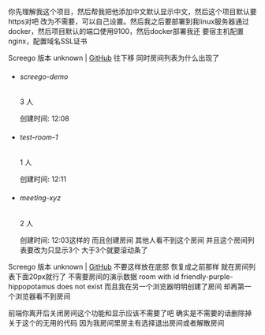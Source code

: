 你先理解我这个项目，然后帮我把他添加中文默认显示中文，然后这个项目默认要https对吧
改为不需要，可以自己设置。然后我之后要部署到我linux服务器通过docker，然后项目默认的端口使用9100，然后docker部署我还
要宿主机配置nginx，配置域名SSL证书

Screego 版本 unknown | [GitHub](https://github.com/screego/server/)  往下移  同时房间列表为什么出现了

- ###### screego-demo

  3 人

  创建时间: 12:08

- ###### test-room-1

  1 人

  创建时间: 12:11

- ###### meeting-xyz

  2 人

  创建时间: 12:03这样的 而且创建房间 其他人看不到这个房间    并且这个房间列表要改为只显示3个 大于3个就要滚动条了

Screego 版本 unknown | [GitHub](https://github.com/screego/server/) 不要这样放在底部  恢复成之前那样  就在房间列表下面20px就行了   不需要房间的演示数据 room with id friendly-purple-hippopotamus does not exist   而且我在另一个浏览器明明创建了房间 却再第一个浏览器看不到房间





前端你离开后关闭房间这个功能和显示应该不需要了吧  确实是不需要的话删除掉关于这个的无用的代码
  因为我房间里房主有选择退出房间或者解散房间